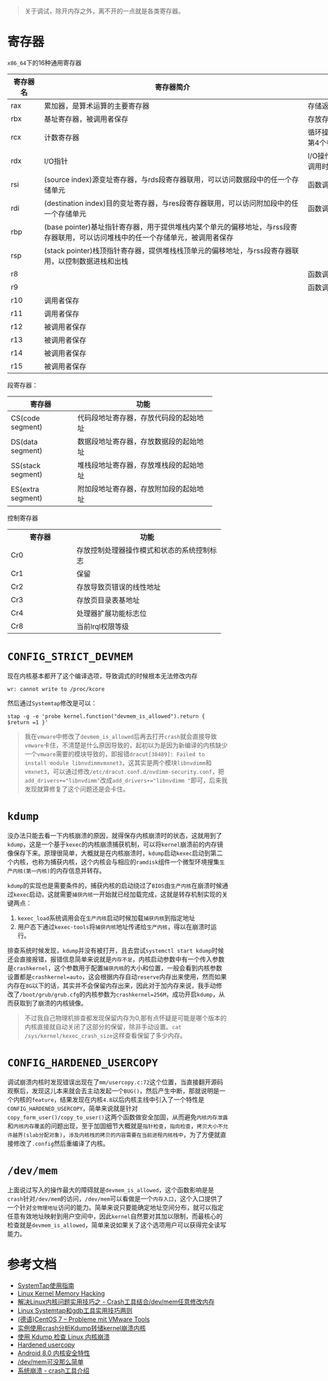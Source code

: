 > 关于调试，除开内存之外，离不开的一点就是各类寄存器。


# 寄存器
`x86_64`下的16种通用寄存器
<div class="wiz-table-container" style="position: relative; padding: 0px;" contenteditable="false"><div class="wiz-table-body" contenteditable="true"><table style="width: 1307px;"><thead><tr><th style="width: 64px;">寄存器名</th><th style="width: 647px;">寄存器简介</th><th style="width: 378px;">主要功能</th><th style="width: 51px;">63-0</th><th style="width: 49px;">31-0</th><th style="width: 62px;">15-0</th><th style="width: 55px;">8-0</th></tr></thead><tbody><tr><td style="width: 64px;">rax</td><td style="width: 647px;">累加器，是算术运算的主要寄存器</td><td style="width: 378px;">存储返回值</td><td style="width: 51px;">rax</td><td style="width: 49px;">eax</td><td style="width: 62px;">ax</td><td style="width: 55px;">al</td></tr><tr><td style="width: 64px;">rbx</td><td style="width: 647px;">基址寄存器，被调用者保存</td><td style="width: 378px;">存放存储区的起始地址</td><td style="width: 51px;">rbx</td><td style="width: 49px;">ebx</td><td style="width: 62px;">bx</td><td style="width: 55px;">bl</td></tr><tr><td style="width: 64px;">rcx</td><td style="width: 647px;">计数寄存器</td><td style="width: 378px;">循环操作和字串处理的计数控制；函数调用时的第4个参数</td><td style="width: 51px;">rcx</td><td style="width: 49px;">ecx</td><td style="width: 62px;">cx</td><td style="width: 55px;">cl</td></tr><tr><td style="width: 64px;">rdx</td><td class="" style="width: 647px;"><div>I/O指针</div></td><td style="width: 378px;">I/O操作时提供外部设备接口的端口地址；函数调用时的第3个参数</td><td style="width: 51px;">rdx</td><td style="width: 49px;">edx</td><td style="width: 62px;">dx</td><td style="width: 55px;">dl</td></tr><tr><td style="width: 64px;">rsi</td><td style="width: 647px;">(source index)源变址寄存器，与rds段寄存器联用，可以访问数据段中的任一个存储单元</td><td style="width: 378px;">函数调用时的第2个参数</td><td style="width: 51px;">rsi</td><td style="width: 49px;">esi</td><td style="width: 62px;">si</td><td style="width: 55px;">sil</td></tr><tr><td style="width: 64px;">rdi</td><td class="" style="width: 647px;"><div>(destination index)目的变址寄存器，与res段寄存器联用，可以访问附加段中的任一个存储单元</div></td><td style="width: 378px;">函数调用时的第1个参数</td><td style="width: 51px;">rdi</td><td style="width: 49px;">edi</td><td style="width: 62px;">di</td><td style="width: 55px;">dil</td></tr><tr><td style="width: 64px;">rbp</td><td style="width: 647px;">(base pointer)基址指针寄存器，用于提供堆栈内某个单元的偏移地址，与rss段寄存器联用，可以访问堆栈中的任一个存储单元，被调用者保存</td><td style="width: 378px;"><br></td><td style="width: 51px;">rbp</td><td style="width: 49px;">ebp</td><td style="width: 62px;">bp</td><td style="width: 55px;">bpl</td></tr><tr><td style="width: 64px;">rsp</td><td style="width: 647px;">(stack pointer)栈顶指针寄存器，提供堆栈栈顶单元的偏移地址，与rss段寄存器联用，以控制数据进栈和出栈</td><td style="width: 378px;"><br></td><td style="width: 51px;">rsp</td><td style="width: 49px;">esp</td><td style="width: 62px;">sp</td><td style="width: 55px;">spl</td></tr><tr><td style="width: 64px;">r8</td><td style="width: 647px;"><br></td><td style="width: 378px;">函数调用时的第5个参数</td><td style="width: 51px;">r8</td><td style="width: 49px;">r8d</td><td style="width: 62px;">r8w</td><td style="width: 55px;">r8b</td></tr><tr><td style="width: 64px;">r9</td><td style="width: 647px;"><br></td><td style="width: 378px;">函数调用时的第6个参数</td><td style="width: 51px;">r9</td><td style="width: 49px;">r9d</td><td style="width: 62px;">r9w</td><td style="width: 55px;">r9b</td></tr><tr><td style="width: 64px;">r10</td><td style="width: 647px;">调用者保存</td><td style="width: 378px;"><br></td><td style="width: 51px;">r10</td><td style="width: 49px;">r10d</td><td style="width: 62px;">r10w</td><td style="width: 55px;">r10b</td></tr><tr><td style="width: 64px;">r11</td><td style="width: 647px;">调用者保存</td><td style="width: 378px;"><br></td><td style="width: 51px;">r11</td><td style="width: 49px;">r11d</td><td style="width: 62px;">r11w</td><td style="width: 55px;">r11b</td></tr><tr><td style="width: 64px;">r12</td><td style="width: 647px;">被调用者保存</td><td style="width: 378px;"><br></td><td style="width: 51px;">r12</td><td style="width: 49px;">r12d</td><td style="width: 62px;">r12w</td><td style="width: 55px;">r12b</td></tr><tr><td style="width: 64px;">r13</td><td style="width: 647px;">被调用者保存</td><td style="width: 378px;"><br></td><td style="width: 51px;">r13</td><td style="width: 49px;">r13d</td><td style="width: 62px;">r13w</td><td style="width: 55px;">r13b</td></tr><tr><td style="width: 64px;">r14</td><td style="width: 647px;">被调用者保存</td><td style="width: 378px;"><br></td><td style="width: 51px;">r14</td><td style="width: 49px;">r14d</td><td style="width: 62px;">r14w</td><td style="width: 55px;">r14b</td></tr><tr><td style="width: 64px;">r15</td><td style="width: 647px;">被调用者保存</td><td style="width: 378px;"><br></td><td style="width: 51px;">r15</td><td style="width: 49px;">r15d</td><td style="width: 62px;">r15w</td><td style="width: 55px;" class="">r15b</td></tr></tbody></table></div></div>

段寄存器：
<div class="wiz-table-container" style="position: relative; padding: 0px;" contenteditable="false"><div class="wiz-table-body" contenteditable="true"><table style="width: 468px;"><thead><tr><th style="width: 142px;" class="">寄存器</th><th style="width: 325px;" class="">功能</th></tr></thead><tbody><tr><td style="width: 142px;" class="">CS(code segment)</td><td class="" style="width: 325px;"><div>代码段地址寄存器，存放代码段的起始地址</div></td></tr><tr><td style="width: 142px;" class="">DS(data segment)</td><td style="width: 325px;" class="">数据段地址寄存器，存放数据段的起始地址</td></tr><tr><td style="width: 142px;" class="">SS(stack segment)</td><td style="width: 325px;" class="">堆栈段地址寄存器，存放堆栈段的起始地址</td></tr><tr><td style="width: 142px;" class="">ES(extra segment)</td><td style="width: 325px;" class=""><div>附加段地址寄存器，存放附加段的起始地址</div></td></tr></tbody></table></div></div>

控制寄存器
<div class="wiz-table-container" style="position: relative; padding: 0px;" contenteditable="false"><div class="wiz-table-body" contenteditable="true"><table style="width: 488px;"><tbody><tr><th colspan="1" rowspan="1" style="width: 142px;" class=""><div>寄存器</div></th> <th colspan="1" rowspan="1" style="width: 345px;">功能</th></tr><tr><td colspan="1" rowspan="1" style="width:142px;" class=""><div>Cr0</div></td> <td colspan="1" rowspan="1" style="width: 345px;" class=""><div>存放控制处理器操作模式和状态的系统控制标志</div></td></tr><tr><td colspan="1" rowspan="1" style="width:142px;" class=""><div><span style="">Cr1</span><br></div></td> <td colspan="1" rowspan="1" style="width: 345px;" class=""><div>保留</div></td></tr><tr><td colspan="1" rowspan="1" style="width:142px;" class=""><div><span style="">Cr2</span><br></div></td> <td colspan="1" rowspan="1" style="width: 345px;" class=""><div>存放导致页错误的线性地址</div></td></tr><tr><td colspan="1" rowspan="1" style="width:142px;" class=""><div><span style="">Cr3</span><br></div></td> <td colspan="1" rowspan="1" style="width: 345px;" class=""><div>存放页目录表基地址</div></td></tr><tr><td class="" style="width: 142px;"><div>Cr4</div></td><td style="width: 345px;" class=""><div>处理器扩展功能标志位</div></td></tr><tr><td style="width: 142px;" class=""><div>Cr8</div></td><td style="width: 345px;" class=""><div>当前lrql权限等级</div></td></tr></tbody></table></div></div>



# `CONFIG_STRICT_DEVMEM`
现在内核基本都开了这个编译选项，导致调式的时候根本无法修改内存
```
wr: cannot write to /proc/kcore
```
然后通过`Systemtap`修改是可以：
```
stap -g -e 'probe kernel.function("devmem_is_allowed").return { $return =1 }'
```
> 我在`vmware`中修改了`devmem_is_allowed`后再去打开`crash`就会直接导致`vmware`卡住，不清楚是什么原因导致的，起初以为是因为新编译的内核缺少一个`vmware`需要的模块导致的，即报错`dracut[38489]: Failed to install module libnvdimmvmxnet3`，这其实是两个模块`libnvdimm`和`vmxnet3`，可以通过修改`/etc/dracut.conf.d/nvdimm-security.conf`，把`add_drivers+="libnvdimm"`改成`add_drivers+="libnvdimm "`即可，后来我发现就算修复了这个问题还是会卡住。


# `kdump`
没办法只能去看一下内核崩溃的原因，就得保存内核崩溃时的状态，这就用到了`kdump`，这是一个基于`kexec`的内核崩溃捕获机制，可以将`kernel`崩溃前的内存镜像保存下来。原理很简单，大概就是在内核崩溃时，`kdump`启动`kexec`启动到第二个内核，也称为捕获内核，这个内核会与相应的`ramdisk`组件一个微型环境搜集`生产内核(第一内核)`的内存信息并转存。


`kdump`的实现也是需要条件的，捕获内核的启动绕过了`BIOS`由`生产内核`在崩溃时候通过`kexec`启动，这就需要`捕获内核`一开始就已经加载完成，这就是转存机制实现的关键两点：
1. `kexec_load`系统调用会在`生产内核`启动时候加载`捕获内核`到指定地址
2. 用户态下通过`kexec-tools`将`捕获内核`地址传递给`生产内核`，得以在崩溃时运行。


排查系统时候发现，`kdump`并没有被打开，且去尝试`systemctl start kdump`时候还会直接报错，报错信息简单来说就是`内存不足`，内核启动参数中有一个传入参数是`crashkernel`，这个参数用于配置`捕获内核`的大小和位置，一般会看到内核参数设置都是`crashkernel=auto`，这会根据内存自动`reserve`内存出来使用，然而如果内存在`8G`以下的话，其实并不会保留内存出来，因此对于加内存来说，我手动修改了`/boot/grub/grub.cfg`的内核参数为`crashkernel=256M`，成功开启`kdump`，从而获取到了崩溃的内核镜像。
> 不过我自己物理机排查都发现保留内存为0,那有点怀疑是可能是哪个版本的内核直接就自动关闭了这部分的保留，除非手动设置。`cat /sys/kernel/kexec_crash_size`这样查看保留了多少内存。


# `CONFIG_HARDENED_USERCOPY`
调试崩溃内核时发现错误出现在了`mm/usercopy.c:72`这个位置，当直接翻开源码观察后，发现这儿本来就会去主动发起一个`BUG()`，然后产生中断，那就说明是一个内核的`feature`，结果发现在内核`4.8`以后内核主线中引入了一个特性是`CONFIG_HARDENED_USERCOPY`，简单来说就是针对`copy_form_user()/copy_to_user()`这两个函数做安全加固，从而避免`内核内存泄露`和`内核内存覆盖`的问题出现，至于加固细节大概就是`指针检查`，`指向检查`，`拷贝大小不允许越界(slab分配对象)`，`涉及内核栈的拷贝的内容需要在当前进程内核栈中`，为了方便就直接修改了`.config`然后重编译了内核。


# `/dev/mem`
上面说过写入的操作最大的障碍就是`devmem_is_allowed`，这个函数影响是是`crash`针对`/dev/mem`的访问，`/dev/mem`可以看做是一个`内存入口`，这个入口提供了一个针对`全物理地址`访问的能力。简单来说只要能确定地址空间分布，就可以指定任意有效地址映射到用户空间中，因此`kernel`自然要对其加以限制，而最核心的检查就是`devmem_is_allowed`，简单来说如果关了这个选项用户可以获得完全读写能力。


# 参考文档
* [SystemTap使用指南](http://itranslation.cn/?p=598)
* [Linux Kernel Memory Hacking](http://oliveryang.net/2017/03/linux-kernel-memory-hacking/)
* [解决Linux内核问题实用技巧之 - Crash工具结合/dev/mem任意修改内存](https://mp.weixin.qq.com/s/QY4GNoWsely-oeIE52iEug)
* [Linux Systemtap和gdb工具实用技巧两则](https://blog.csdn.net/dog250/article/details/102843872)
* [(德语)CentOS 7 – Probleme mit VMware Tools](https://www.shakral.de/blog/2019/09/23/centos-7-probleme-mit-vmware-tools/)
* [实例使用crash分析Kdump转储kernel崩溃内核](https://xiaoyeshiyu.github.io/linux/fae/2017/05/11/%E5%AE%9E%E4%BE%8B%E4%BD%BF%E7%94%A8crash%E5%88%86%E6%9E%90Kdump%E8%BD%AC%E5%82%A8kernel%E5%B4%A9%E6%BA%83%E5%86%85%E6%A0%B8/)
* [使用 Kdump 检查 Linux 内核崩溃](https://linux.cn/article-8737-1.html)
* [Hardened usercopy](https://lwn.net/Articles/695991/)
* [Android 8.0 内核安全特性](https://geneblue.github.io/2017/08/23/Android8.0_Kernel_Hardening/)
* [/dev/mem可没那么简单](https://blog.csdn.net/skyflying2012/article/details/47611399)
* [系统崩溃 - crash工具介绍](https://www.jianshu.com/p/ad03152a0a53)